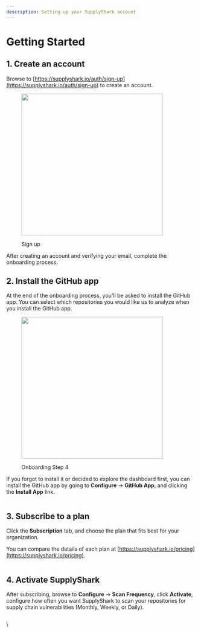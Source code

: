 ```yaml
---
description: Setting up your SupplyShark account
---
```


# Getting Started

## 1. Create an account

Browse to [https://supplyshark.io/auth/sign-up](https://supplyshark.io/auth/sign-up) to create an account.

<figure><picture><source srcset="https://www.supplyshark.io/_next/image?url=%2Fassets%2Fimages%2Fdocs%2Fgetting-started-step-1-dark.png&#x26;w=1080&#x26;q=75" media="(prefers-color-scheme: dark)"><img src="https://www.supplyshark.io/_next/image?url=%2Fassets%2Fimages%2Fdocs%2Fgetting-started-step-1-light.png&#x26;w=1080&#x26;q=75" alt="" width="375"></picture><figcaption><p>Sign up</p></figcaption></figure>

After creating an account and verifying your email, complete the onboarding process.

## 2. Install the GitHub app <a href="#install-the-github-app" id="install-the-github-app"></a>

At the end of the onboarding process, you'll be asked to install the GitHub app. You can select which repositories you would like us to analyze when you install the GitHub app.

<figure><picture><source srcset="https://www.supplyshark.io/_next/image?url=%2Fassets%2Fimages%2Fdocs%2Fgetting-started-step-2-dark.png&#x26;w=1080&#x26;q=75" media="(prefers-color-scheme: dark)"><img src="https://www.supplyshark.io/_next/image?url=%2Fassets%2Fimages%2Fdocs%2Fgetting-started-step-2-light.png&#x26;w=1080&#x26;q=75" alt="" width="375"></picture><figcaption><p>Onboarding Step 4</p></figcaption></figure>

If you forgot to install it or decided to explore the dashboard first, you can install the GitHub app by going to **Configure** -> **GitHub App**, and clicking the **Install App** link.

<figure><picture><source srcset="https://www.supplyshark.io/_next/image?url=%2Fassets%2Fimages%2Fdocs%2Fgithub-app-install-settings-dark.png&#x26;w=3840&#x26;q=75" media="(prefers-color-scheme: dark)"><img src="https://www.supplyshark.io/_next/image?url=%2Fassets%2Fimages%2Fdocs%2Fgithub-app-install-settings-light.png&#x26;w=3840&#x26;q=75" alt=""></picture><figcaption></figcaption></figure>

## 3. Subscribe to a plan

Click the **Subscription** tab, and choose the plan that fits best for your organization.

You can compare the details of each plan at [https://supplyshark.io/pricing](https://supplyshark.io/pricing).

<figure><picture><source srcset="https://www.supplyshark.io/_next/image?url=%2Fassets%2Fimages%2Fdocs%2Fgetting-started-step-3-dark.png&#x26;w=3840&#x26;q=75" media="(prefers-color-scheme: dark)"><img src="https://www.supplyshark.io/_next/image?url=%2Fassets%2Fimages%2Fdocs%2Fgetting-started-step-3-light.png&#x26;w=3840&#x26;q=75" alt=""></picture><figcaption></figcaption></figure>

## 4. Activate SupplyShark

After subscribing, browse to **Configure** -> **Scan Frequency**, click **Activate**, configure how often you want SupplyShark to scan your repositories for supply chain vulnerabilities (Monthly, Weekly, or Daily).

<figure><picture><source srcset="https://www.supplyshark.io/_next/image?url=%2Fassets%2Fimages%2Fdocs%2Fgetting-started-step-4-dark.png&#x26;w=3840&#x26;q=75" media="(prefers-color-scheme: dark)"><img src="https://www.supplyshark.io/_next/image?url=%2Fassets%2Fimages%2Fdocs%2Fgetting-started-step-4-light.png&#x26;w=3840&#x26;q=75" alt=""></picture><figcaption></figcaption></figure>

\

